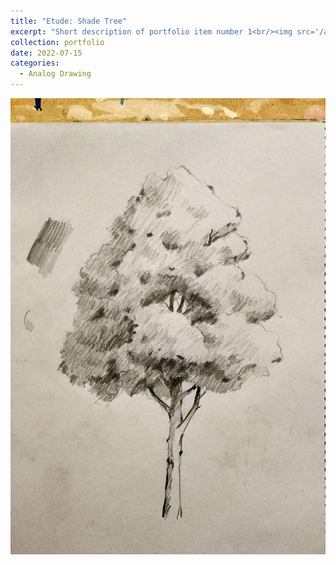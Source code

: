```yaml
---
title: "Etude: Shade Tree"
excerpt: "Short description of portfolio item number 1<br/><img src='/artworks/shade_tree.jpg'>"
collection: portfolio
date: 2022-07-15
categories: 
  - Analog Drawing
---
```


![shade_tree](/artworks/shade_tree.jpg)
